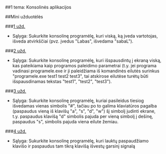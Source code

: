 ﻿##1 tema: Konsolinės aplikacijos

##Mini užduotėlės

###[1 užd.](https://github.com/niku-live/jpvs2015/tree/master/01%20tema%20-%20Desktop%20-%20Console%20Applications/Mini%20Problems/Vol1Ex1_AllReversing)
- Sąlyga: Sukurkite konsolinę programėlę, kuri viską, ką įveda vartotojas, išveda atvirkščiai (pvz. įvedus "Labas", išvedama "sabaL"). 

###[2 užd.](https://github.com/niku-live/jpvs2015/tree/master/01%20tema%20-%20Desktop%20-%20Console%20Applications/Mini%20Problems/Vol1Ex2_StartupParams)
- Sąlyga: Sukurkite konsolinę programėlę, kuri išspausdintų į ekraną viską, kas pateikiama kaip programos paleidimo parametrai (t.y. jei programa vadinasi programele.exe ir ji paleidžiama iš komandinės eilutės surinkus "programele.exe test1 test2 test3", tai atskirose eilutėse turėtų būti išspausdinamas tekstas "test1", "test2", "test3").

###[3 užd.](https://github.com/niku-live/jpvs2015/tree/master/01%20tema%20-%20Desktop%20-%20Console%20Applications/Mini%20Problems/Vol1Ex3_MovingSymbol)
- Sąlyga: Sukurkite konsolinę programėlę, kuriai pasileidus tiesiog išvedamas vienas simbolis "#", tačiau po to galima klaviatūros pagalba (paspaudus vieną iš klavišų "a", "s", "d", "w") šį simbolį judinti ekrane, t.y. paspaudus klavišą "d" simbolis pajuda per vieną simbolį į dešinę, paspaudus "s", simbolis pajuda viena eilute žemiau.

###[4 užd.](https://github.com/niku-live/jpvs2015/tree/master/01%20tema%20-%20Desktop%20-%20Console%20Applications/Mini%20Problems/Vol1Ex4_MusicBox)
- Sąlyga: Sukurkite konsolinę programėlę, kuri lauktų paspaudžiamo klavišo ir paspaudus tam tikrą klavišą išvestų garsinį signalą